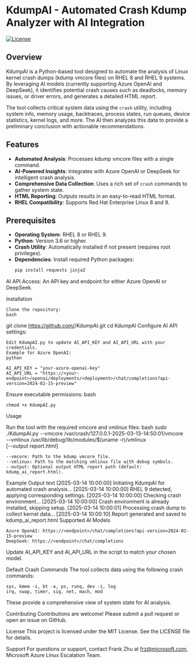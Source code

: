# KdumpAI - Automated Crash Kdump Analyzer with AI Integration

[![License](https://img.shields.io/badge/License-MIT-blue.svg)](https://opensource.org/licenses/MIT)

## Overview

KdumpAI is a Python-based tool designed to automate the analysis of Linux kernel crash dumps (kdump vmcore files) on RHEL 8 and RHEL 9 systems. By leveraging AI models (currently supporting Azure OpenAI and DeepSeek), it identifies potential crash causes such as deadlocks, memory issues, or driver errors, and generates a detailed HTML report.

The tool collects critical system data using the `crash` utility, including system info, memory usage, backtraces, process states, run queues, device statistics, kernel logs, and more. The AI then analyzes this data to provide a preliminary conclusion with actionable recommendations.

## Features

- **Automated Analysis**: Processes kdump vmcore files with a single command.
- **AI-Powered Insights**: Integrates with Azure OpenAI or DeepSeek for intelligent crash analysis.
- **Comprehensive Data Collection**: Uses a rich set of `crash` commands to gather system state.
- **HTML Reporting**: Outputs results in an easy-to-read HTML format.
- **RHEL Compatibility**: Supports Red Hat Enterprise Linux 8 and 9.

## Prerequisites

- **Operating System**: RHEL 8 or RHEL 9.
- **Python**: Version 3.6 or higher.
- **Crash Utility**: Automatically installed if not present (requires root privileges).
- **Dependencies**: Install required Python packages:
  ```bash
  pip install requests jinja2

AI API Access: An API key and endpoint for either Azure OpenAI or DeepSeek.

Installation

    Clone the repository:
    bash

git clone https://github.com/<your-username>/KdumpAI.git
cd KdumpAI
Configure AI API settings:

    Edit KdumpAI.py to update AI_API_KEY and AI_API_URL with your credentials.
    Example for Azure OpenAI:
    python

    AI_API_KEY = "your-azure-openai-key"
    AI_API_URL = "https://<your-endpoint>/openai/deployments/<deployment>/chat/completions?api-version=2024-02-15-preview"

Ensure executable permissions:
bash

    chmod +x KdumpAI.py

Usage

Run the tool with the required vmcore and vmlinux files:
bash
sudo ./KdumpAI.py --vmcore /var/crash/127.0.0.1-2025-03-13-14:50:01/vmcore \
                  --vmlinux /usr/lib/debug/lib/modules/$(uname -r)/vmlinux \
                  [--output report.html]

    --vmcore: Path to the kdump vmcore file.
    --vmlinux: Path to the matching vmlinux file with debug symbols.
    --output: Optional output HTML report path (default: kdump_ai_report.html).

Example Output
text
[2025-03-14 10:00:00] Initiating KdumpAI for automated crash analysis...
[2025-03-14 10:00:00] RHEL 9 detected, applying corresponding settings.
[2025-03-14 10:00:00] Checking crash environment...
[2025-03-14 10:00:00] Crash environment is already installed, skipping setup.
[2025-03-14 10:00:01] Processing crash dump to collect kernel data...
[2025-03-14 10:00:10] Report generated and saved to kdump_ai_report.html
Supported AI Models

    Azure OpenAI: https://<endpoint>/chat/completions?api-version=2024-02-15-preview
    DeepSeek: https://<endpoint>/chat/completions

Update AI_API_KEY and AI_API_URL in the script to match your chosen model.

Default Crash Commands
The tool collects data using the following crash commands:

    sys, kmem -i, bt -a, ps, runq, dev -i, log
    irq, swap, timer, sig, net, mach, mod

These provide a comprehensive view of system state for AI analysis.

Contributing
Contributions are welcome! Please submit a pull request or open an issue on GitHub.

License
This project is licensed under the MIT License. See the LICENSE file for details.

Support
For questions or support, contact Frank Zhu at frz@microsoft.com, Microsoft Azure Linux Escalation Team.
